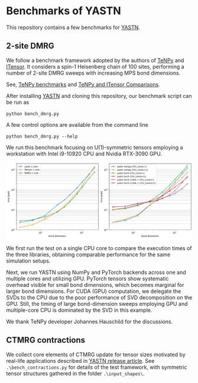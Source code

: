 # Benchmarks of YASTN

This repository contains a few benchmarks for [YASTN](https://github.com/yastn/yastn).

## 2-site DMRG

We follow a benchmark framework adopted by the authors of [TeNPy](https://github.com/tenpy/tenpy) and [ITensor](https://github.com/ITensor/ITensors.jl). It considers a spin-1 Heisenberg chain of 100 sites, performing a number of 2-site DMRG sweeps with increasing MPS bond dimensions.

See, [TeNPy benchmarks](https://github.com/tenpy/tenpy_benchmarks) and [TeNPy and ITensor Comparisons](
https://itensor.github.io/ITensorBenchmarks.jl/dev/tenpy_itensor/index.html).

After installing [YASTN](https://github.com/yastn/yastn) and cloning this repository, our benchmark script can be run as
```
python bench_dmrg.py
```
A few control options are available from the command line
```
python bench_dmrg.py --help
```

We run this benchmark focusing on U(1)-symmetric tensors employing a workstation with Intel i9-10920 CPU and Nvidia RTX-3090 GPU.

![alt text](https://github.com/yastn/benchmarks/blob/main/results_dmrg/bench.png?raw=true)


We first run the test on a single CPU core to compare the execution times of the three libraries, obtaining comparable performance for the same simulation setups.

Next, we run YASTN using NumPy and PyTorch backends across one and multiple cores and utilizing GPU. PyTorch tensors show systematic overhead visible for small bond dimensions, which becomes marginal for larger bond dimensions. For CUDA (GPU) computation, we delegate the SVDs to the CPU due to the poor performance of SVD decomposition on the GPU. Still, the timing of large bond-dimension sweeps employing GPU and multiple-core CPU is dominated by the SVD in this example.

We thank TeNPy developer Johannes Hauschild for the discussions.

## CTMRG contractions

We collect core elements of CTMRG update for tensor sizes motivated by real-life applications described in [YASTN release article](https://arxiv.org/abs/2405.12196). See `.\bench_contractions.py` for details of the test framework, with symmetric tensor structures gathered in the folder `.\input_shapes\`.
